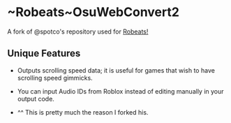# ~Robeats~OsuWebConvert2

A fork of @spotco's repository used for [Robeats!](https://www.roblox.com/games/698448212/Spring-RoBeats-Music-Rhythm-RPG)

## Unique Features

- Outputs scrolling speed data; it is useful for games that wish to have scrolling speed gimmicks.

- You can input Audio IDs from Roblox instead of editing manually in your output code.

- ^^ This is pretty much the reason I forked his.
